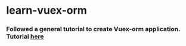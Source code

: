# learn-vuex-orm

### Followed a general tutorial to create Vuex-orm application. Tutorial [here](https://www.youtube.com/playlist?list=PLFZAa7EupbB5-MLdEuVP8jXW2WADpvI39)
